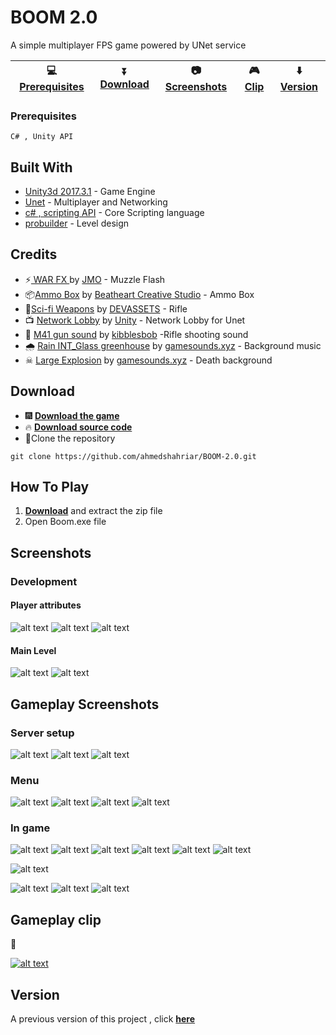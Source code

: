 # BOOM 2.0

A simple multiplayer FPS game powered by UNet service


:computer: [**Prerequisites**](#prerequisites) |:arrow_double_down: [**Download**](#download) |:camera: [**Screenshots**](#screenshots) |:video_game: [**Clip**](#gameplay-clip) | :arrow_down: [**Version**](#update)
--- | --- | --- | --- | ---


### Prerequisites

```
C# , Unity API
```
## Built With

* [Unity3d 2017.3.1](https://unity3d.com/unity/whats-new/unity-2017.3.1) - Game Engine
* [Unet](https://docs.unity3d.com/Manual/UNet.html) - Multiplayer and Networking
* [c# , scripting API](https://docs.unity3d.com/2018.4/Documentation/ScriptReference/index.html) - Core Scripting language
* [probuilder](https://www.procore3d.com/probuilder/) - Level design

## Credits

* ⚡[ WAR FX ](https://assetstore.unity.com/packages/vfx/particles/war-fx-5669) by [JMO](https://jeanmoreno.com/) - Muzzle Flash
* 📦[Ammo Box](https://assetstore.unity.com/packages/3d/props/weapons/ammo-box-7701) by [Beatheart Creative Studio](https://assetstore.unity.com/publishers/1920) - Ammo Box
* :gun:[Sci-fi Weapons](http://devassets.com/assets/sci-fi-weapons/) by [DEVASSETS](http://devassets.com/) - Rifle
* :tv: [Network Lobby](https://assetstore.unity.com/packages/essentials/network-lobby-41836) by [Unity](https://assetstore.unity.com/publishers/1) - Network Lobby for Unet
* 🌠 [M41 gun sound](https://soundcloud.com/tchan5158/m4a1-single-kibblesbob-8540445) by [kibblesbob](https://soundcloud.com/pro-sound-library-kibblesbob) -Rifle shooting sound
* 🌧 [Rain INT_Glass greenhouse](https://gamesounds.xyz/?dir=Sonniss.com%20-%20GDC%202018%20-%20Game%20Audio%20Bundle/Borg%20Sound%20%E2%80%93%20Rain%20Indoor%20Ambiences) by [gamesounds.xyz](https://gamesounds.xyz/) - Background music
* ☠ [Large Explosion](https://gamesounds.xyz/?dir=Sonniss.com%20-%20GDC%202018%20-%20Game%20Audio%20Bundle/Gamemaster%20Audio%20-%20Guns%2C%20Bullets%20and%20Explosions) by [gamesounds.xyz](https://gamesounds.xyz/) - Death background


## Download 

* :fireworks: [**Download the game**](https://github.com/ahmedshahriar/BOOM-2.0/blob/master/Final%20Game.zip "BOOM 2.0")
*   🔥   [**Download source code**](https://github.com/ahmedshahriar/BOOM-2.0/archive/master.zip "BOOM 2.0 source code")
* :star2:Clone the repository
```
git clone https://github.com/ahmedshahriar/BOOM-2.0.git
```

## How To Play

1. [**Download**](https://github.com/ahmedshahriar/BOOM-2.0/blob/master/Final%20Game.zip "BOOM 2.0") and extract the zip file
2. Open Boom.exe file

## Screenshots

### Development

#### Player attributes

![alt text](https://github.com/ahmedshahriar/BOOM-2.0/blob/master/Screenshots/player_attr1.png "Player Attributes")
![alt text](https://github.com/ahmedshahriar/BOOM-2.0/blob/master/Screenshots/player_attr2.png "Player Attributes")
![alt text](https://github.com/ahmedshahriar/BOOM-2.0/blob/master/Screenshots/player_attr3.png "Player Attributes")

#### Main Level

![alt text](https://github.com/ahmedshahriar/BOOM-2.0/blob/master/Screenshots/main_level_upside_view.png "Main Level Upside view")
![alt text](https://github.com/ahmedshahriar/BOOM-2.0/blob/master/Screenshots/main_leveLjoined.png "Environment Modular joined with spawnpoints")

## Gameplay Screenshots

### Server setup

![alt text](https://github.com/ahmedshahriar/BOOM-2.0/blob/master/Screenshots/network_lobby.png "Network Lobby")
![alt text](https://github.com/ahmedshahriar/BOOM-2.0/blob/master/Screenshots/server_info.png "Server Info")
![alt text](https://github.com/ahmedshahriar/BOOM-2.0/blob/master/Screenshots/add_multiplayer.png "Add Multiplayer")


### Menu
![alt text](https://github.com/ahmedshahriar/BOOM-2.0/blob/master/Screenshots/menu.png "main Menu")
![alt text](https://github.com/ahmedshahriar/BOOM-2.0/blob/master/Screenshots/guides.png "Guide menu")
![alt text](https://github.com/ahmedshahriar/BOOM-2.0/blob/master/Screenshots/credits.png "Credits menu")
![alt text](https://github.com/ahmedshahriar/BOOM-2.0/blob/master/Screenshots/pause_menu_with_volume_control.png "Pause menu with volume control")

### In game

![alt text](https://github.com/ahmedshahriar/BOOM-2.0/blob/master/Screenshots/environment_1.png "Environment")
![alt text](https://github.com/ahmedshahriar/BOOM-2.0/blob/master/Screenshots/environment_2.png "Environment")
![alt text](https://github.com/ahmedshahriar/BOOM-2.0/blob/master/Screenshots/environment_3.png "Environment")
![alt text](https://github.com/ahmedshahriar/BOOM-2.0/blob/master/Screenshots/environment_4.png "Environment")
![alt text](https://github.com/ahmedshahriar/BOOM-2.0/blob/master/Screenshots/environment_5.png "Environment")
![alt text](https://github.com/ahmedshahriar/BOOM-2.0/blob/master/Screenshots/environment_6.png "Environment")

![alt text](https://github.com/ahmedshahriar/BOOM-2.0/blob/master/Screenshots/player.png "Player")

![alt text](https://github.com/ahmedshahriar/BOOM-2.0/blob/master/Screenshots/impact_effect.png "Impact Effect")
![alt text](https://github.com/ahmedshahriar/BOOM-2.0/blob/master/Screenshots/die_effect.png "Death Effect")
![alt text](https://github.com/ahmedshahriar/BOOM-2.0/blob/master/Screenshots/meeting.png "Meeting")


## Gameplay clip

:cinema:


[![alt text](https://github.com/ahmedshahriar/BOOM-2.0/blob/master/Screenshots/ytb_ss.png "BOOM 2.0")](https://youtu.be/0ql_OKhicUk "BOOM 2.0")



## Version 

A previous version of this project , click [**here**](https://github.com/ahmedshahriar/BOOM-1.0 "BOOM 1.0")

